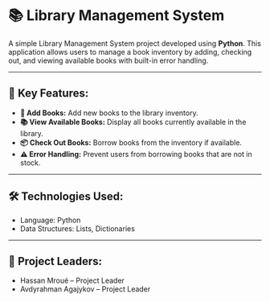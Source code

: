 # 📚 Library Management System  

A simple Library Management System project developed using **Python**. This application allows users to manage a book inventory by adding, checking out, and viewing available books with built-in error handling.  

---

## 🔑 Key Features:  

- **📖 Add Books:** Add new books to the library inventory.  
- **📚 View Available Books:** Display all books currently available in the library.  
- **📦 Check Out Books:** Borrow books from the inventory if available.  
- **⚠️ Error Handling:** Prevent users from borrowing books that are not in stock.  

---

## 🛠️ Technologies Used:
- Language: Python
- Data Structures: Lists, Dictionaries

---

## 👥 Project Leaders:
- Hassan Mroué – Project Leader
- Avdyrahman Agajykov – Project Leader
